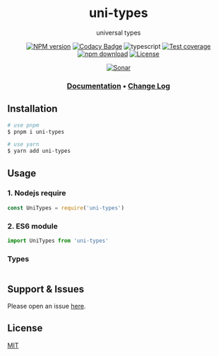 <div style="text-align: center;" align="center">

# uni-types

universal types

[![NPM version][npm-image]][npm-url]
[![Codacy Badge][codacy-image]][codacy-url]
![typescript][typescript-url]
[![Test coverage][codecov-image]][codecov-url]
[![npm download][download-image]][download-url]
[![License][license-image]][license-url]

[![Sonar][sonar-image]][sonar-url]

</div>

<div style="text-align: center; margin-bottom: 20px;" align="center">

### **[Documentation](https://www.saqqdy.com/uni-types)** • **[Change Log](./CHANGELOG.md)**

</div>

## Installation

```bash
# use pnpm
$ pnpm i uni-types

# use yarn
$ yarn add uni-types
```

## Usage

### 1. Nodejs require

```js
const UniTypes = require('uni-types')

```

### 2. ES6 module

```js
import UniTypes from 'uni-types'

```

### Types

```ts

```

## Support & Issues

Please open an issue [here](https://github.com/saqqdy/uni-types/issues).

## License

[MIT](LICENSE)

[npm-image]: https://img.shields.io/npm/v/uni-types.svg?style=flat-square
[npm-url]: https://npmjs.org/package/uni-types
[codacy-image]: https://app.codacy.com/project/badge/Grade/f70d4880e4ad4f40aa970eb9ee9d0696
[codacy-url]: https://www.codacy.com/gh/saqqdy/uni-types/dashboard?utm_source=github.com&utm_medium=referral&utm_content=saqqdy/uni-types&utm_campaign=Badge_Grade
[typescript-url]: https://badgen.net/badge/icon/typescript?icon=typescript&label
[codecov-image]: https://img.shields.io/codecov/c/github/saqqdy/uni-types.svg?style=flat-square
[codecov-url]: https://codecov.io/github/saqqdy/uni-types?branch=master
[download-image]: https://img.shields.io/npm/dm/uni-types.svg?style=flat-square
[download-url]: https://npmjs.org/package/uni-types
[license-image]: https://img.shields.io/badge/License-MIT-blue.svg
[license-url]: LICENSE
[sonar-image]: https://sonarcloud.io/api/project_badges/quality_gate?project=saqqdy_uni-types
[sonar-url]: https://sonarcloud.io/dashboard?id=saqqdy_uni-types
